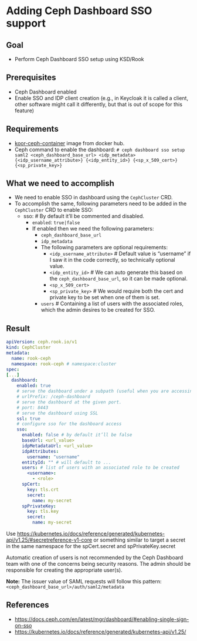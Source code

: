 # Adding Ceph Dashboard SSO support

## Goal

- Perform Ceph Dashboard SSO setup using KSD/Rook

## Prerequisites

- Ceph Dashboard enabled
- Enable SSO and IDP client creation (e.g., in Keycloak it is called a client, other software might call it differently, but that is out of scope for this feature)

## Requirements

- [koor-ceph-container](https://hub.docker.com/layers/koorinc/koor-ceph-container) image from docker hub.
- Ceph command to enable the dashboard: `# ceph dashboard sso setup saml2 <ceph_dashboard_base_url> <idp_metadata> {<idp_username_attribute>} {<idp_entity_id>} {<sp_x_509_cert>} {<sp_private_key>}`

## What we need to accomplish

- We need to enable SSO in dashboard using the `CephCluster` CRD.
- To accomplish the same, following parameters need to be added in the `CephCluster` CRD to enable SSO:
  - sso: # By default it’ll be commented and disabled.
    - `enabled`: `true|false`
    - If enabled then we need the following parameters:
      - `ceph_dashboard_base_url`
      - `idp_metadata`
      - The following parameters are optional requirements:
        - `<idp_username_attribute>` # Default value is “username” if I saw it in the code correctly, so technically optional value.
        - `<idp_entity_id>` # We can auto generate this based on the `ceph_dashboard_base_url`, so it can be made optional.
        - `<sp_x_509_cert>`
        - `<sp_private_key>` # We would require both the cert and private key to be set when one of them is set.
      - `users` # Containing a list of users with the associated roles, which the admin desires to be created for SSO.

## Result

```yaml
apiVersion: ceph.rook.io/v1
kind: CephCluster
metadata:
  name: rook-ceph
  namespace: rook-ceph # namespace:cluster
spec:
[...]
  dashboard:
    enabled: true
    # serve the dashboard under a subpath (useful when you are accessing the dashboard via a reverse proxy)
    # urlPrefix: /ceph-dashboard
    # serve the dashboard at the given port.
    # port: 8443
    # serve the dashboard using SSL
    ssl: true
    # configure sso for the dashboard access
    sso:
      enabled: false # by default it’ll be false
      baseUrl: <url_value>
      idpMetadataUrl: <url_value>
      idpAttributes:
        username: "username"
      entityId: "" # will default to ...
      users: # list of users with an associated role to be created
        <username>:
          - <role>
      spCert:
        key: tls.crt
        secret:
          name: my-secret
      spPrivateKey:
        key: tls.key
        secret:
          name: my-secret
```

Use https://kubernetes.io/docs/reference/generated/kubernetes-api/v1.25/#secretreference-v1-core or something similar to target a secret in the same namespace for the spCert.secret and spPrivateKey.secret

Automatic creation of users is not recommended by the Ceph Dashboard team with one of the concerns being security reasons. The admin should be responsible for creating the appropriate user(s).

**Note:**
The issuer value of SAML requests will follow this pattern: `<ceph_dashboard_base_url>/auth/saml2/metadata`

## References

* https://docs.ceph.com/en/latest/mgr/dashboard/#enabling-single-sign-on-sso
* https://kubernetes.io/docs/reference/generated/kubernetes-api/v1.25/
